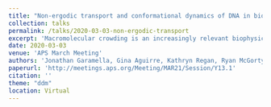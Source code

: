 ```yaml
---
title: "Non-ergodic transport and conformational dynamics of DNA in biomimetic cytoskeleton networks"
collection: talks
permalink: /talks/2020-03-03-non-ergodic-transport
excerpt: 'Macromolecular crowding is an increasingly relevant biophysical phenomenon that affects drug delivery, protein function, and intracellular transport. Of particular interest is the influence that cytoskeletal filaments have on the transport and conformational dynamics of large DNA molecules. Here, we use single-molecule conformational tracking (SMCT) to elucidate the transport properties and conformational dynamics of linear and relaxed circular (ring) DNA in in vitro composite networks of actin and microtubules with variable types of crosslinking. Specifically, we investigate the impact of crosslinking actin to actin, microtubules to microtubules, and actin to microtubules. While both linear and ring DNA undergo anomalous subdiffusion in all networks, the transport properties are heavily influenced by DNA topology. Linear DNA chains are compacted and display a single mode of subdiffusion, while ring DNA polymers are swollen and exhibit biphasic subdiffusion suggestive of transient threading by the biomimetic cytoskeleton. These results are bolstered by non-Gaussian van Hove distributions and non-ergodic behavior of both DNAs, with the transport of ring DNA molecules becoming less ergodic than their linear counterparts at longer times.'
date: 2020-03-03
venue: 'APS March Meeting'
authors: 'Jonathan Garamella, Gina Aguirre, Kathryn Regan, Ryan McGorty, Rae M. Robertson-Anderson'
paperurl: 'http://meetings.aps.org/Meeting/MAR21/Session/Y13.1'
citation: ''
theme: "ddm"
location: Virtual
---
```


